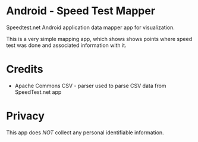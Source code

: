 Android - Speed Test Mapper
===========================

Speedtest.net Android application data mapper app for visualization.


This is a very simple mapping app, which shows shows points where speed test was done and associated information with it.

Credits
=======
 * Apache Commons CSV - parser used to parse CSV data from SpeedTest.net app
 

Privacy
========
This app does *NOT* collect any personal identifiable information.